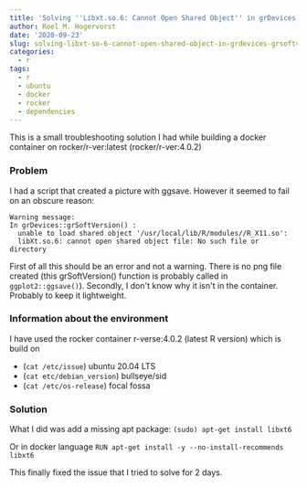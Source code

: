 ```yaml
---
title: 'Solving ''Libxt.so.6: Cannot Open Shared Object'' in grDevices::grSoftVersion()'
author: Roel M. Hogervorst
date: '2020-09-23'
slug: solving-libxt-so-6-cannot-open-shared-object-in-grdevices-grsoftversion
categories:
  - r
tags:
  - r
  - ubuntu
  - docker
  - rocker
  - dependencies
---
```


This is a small troubleshooting solution I had while building a docker container on rocker/r-ver:latest  (rocker/r-ver:4.0.2)

### Problem
I had a script that created a picture with ggsave. 
However it seemed to fail on an obscure reason:

```
Warning message:
In grDevices::grSoftVersion() :
  unable to load shared object '/usr/local/lib/R/modules//R_X11.so':
  libXt.so.6: cannot open shared object file: No such file or directory
```

First of all this should be an error and not a warning. There is no png file created (this grSoftVersion() function is probably called in `ggplot2::ggsave()`). 
Secondly, I don't know why it isn't in the container. Probably to keep it lightweight. 

### Information about the environment
I have used the rocker container r-verse:4.0.2 (latest R version) which is build on 

- (`cat /etc/issue`) ubuntu 20.04 LTS
- (`cat etc/debian_version`) bullseye/sid
- (`cat /etc/os-release`) focal fossa 

### Solution
What I did was add a missing apt package:
`(sudo) apt-get install libxt6`

Or in docker language
`RUN apt-get install -y --no-install-recommends libxt6`

This finally fixed the issue that I tried to solve for 2 days.

